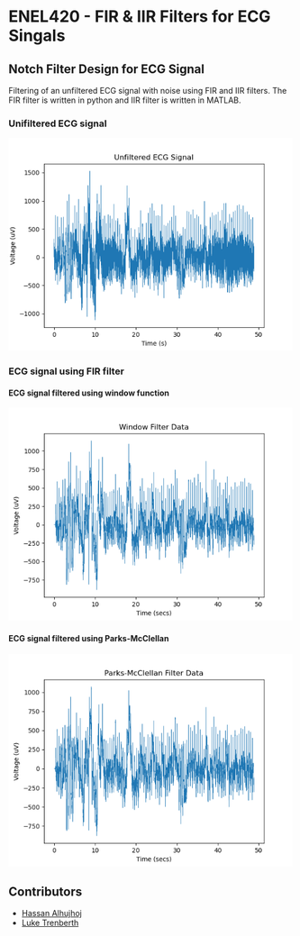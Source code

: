 # ENEL420 - FIR & IIR Filters for ECG Singals
## Notch Filter Design for ECG Signal
Filtering of an unfiltered ECG signal with noise using FIR and IIR filters. The FIR filter is written in python and IIR filter is written in MATLAB.

### Unifiltered ECG signal
<img src="wiki/main1.png" alt="Unifiltered ECG Signal" width="600"/>

### ECG signal using FIR filter
#### ECG signal filtered using window function
<img src="wiki/main2.png" alt="filtered ECG Signal" width="600"/>

#### ECG signal filtered using Parks-McClellan
<img src="wiki/main3.png" alt="filtered ECG Signal" width="600"/>

## Contributors
* [Hassan Alhujhoj](https://eng-git.canterbury.ac.nz/haa61)
* [Luke Trenberth](https://eng-git.canterbury.ac.nz/ltr28)


